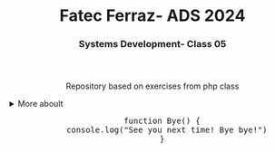 <html>
  <header> 
    <div>
      <h1 align = center> Fatec Ferraz- ADS 2024 </h1>
      <h3 align = center> Systems Development- Class 05</h3>
    </div>
  </header>
  <section>
    <div> 
      <p align = center> Repository based on exercises from php class</p>
    </div>
  </section>
  <details>
    <summary> More aboult  </summary>
      <ul>
        <li> Hi! I'm a student of systems analysis and this is my repository the Systems Development class at Fatec</li>
        <li> Teacher: Alesssandra A. Silva</li>
      </ul>
  </details>
  <footer> 
    <div align= "center">
  <pre>
    function Bye() {
      console.log("See you next time! Bye bye!")
    }
  </pre>
</div>
  </footer>
</html>
